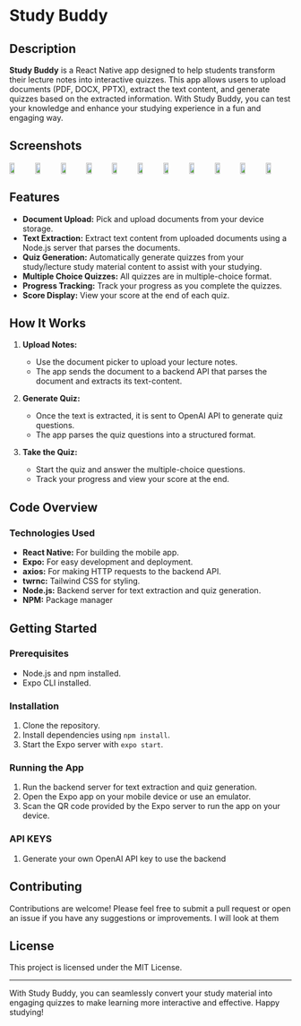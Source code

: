 
# Study Buddy

## Description

**Study Buddy** is a React Native app designed to help students transform their lecture notes into interactive quizzes. This app allows users to upload documents (PDF, DOCX, PPTX), extract the text content, and generate quizzes based on the extracted information. With Study Buddy, you can test your knowledge and enhance your studying experience in a fun and engaging way.


## Screenshots

<div style="display:flex;" >

<img src="/StudyBuddy/assets/screenshots/1.PNG" width="20%" >
<img src="/StudyBuddy/assets/screenshots/2.PNG" width="20%" >
<img src="/StudyBuddy/assets/screenshots/3.PNG" width="20%" >
<img src="/StudyBuddy/assets/screenshots/4.PNG" width="20%" >
<img src="/StudyBuddy/assets/screenshots/5.PNG" width="20%" >
<img src="/StudyBuddy/assets/screenshots/6.PNG" width="20%" >
<img src="/StudyBuddy/assets/screenshots/6.PNG" width="20%" >
<img src="/StudyBuddy/assets/screenshots/7.PNG" width="20%" >
<img src="/StudyBuddy/assets/screenshots/8.PNG" width="20%" >
<img src="/StudyBuddy/assets/screenshots/9.PNG" width="20%" >
<img src="/StudyBuddy/assets/screenshots/10.PNG" width="20%" >

</div>

## Features

- **Document Upload:** Pick and upload documents from your device storage.
- **Text Extraction:** Extract text content from uploaded documents using a Node.js server that parses the documents.
- **Quiz Generation:** Automatically generate quizzes from your study/lecture study material content to assist with your studying.
- **Multiple Choice Quizzes:** All quizzes are in multiple-choice format.
- **Progress Tracking:** Track your progress as you complete the quizzes.
- **Score Display:** View your score at the end of each quiz.

## How It Works

1. **Upload Notes:**

   - Use the document picker to upload your lecture notes.
   - The app sends the document to a backend API that parses the document and extracts its text-content.

2. **Generate Quiz:**

   - Once the text is extracted, it is sent to OpenAI API to generate quiz questions.
   - The app parses the quiz questions into a structured format.

3. **Take the Quiz:**
   - Start the quiz and answer the multiple-choice questions.
   - Track your progress and view your score at the end.

## Code Overview

### Technologies Used

- **React Native:** For building the mobile app.
- **Expo:** For easy development and deployment.
- **axios:** For making HTTP requests to the backend API.
- **twrnc:** Tailwind CSS for styling.
- **Node.js:** Backend server for text extraction and quiz generation.
- **NPM:** Package manager

## Getting Started

### Prerequisites

- Node.js and npm installed.
- Expo CLI installed.

### Installation

1. Clone the repository.
2. Install dependencies using `npm install`.
3. Start the Expo server with `expo start`.

### Running the App

1. Run the backend server for text extraction and quiz generation.
2. Open the Expo app on your mobile device or use an emulator.
3. Scan the QR code provided by the Expo server to run the app on your device.

### API KEYS

1. Generate your own OpenAI API key to use the backend

## Contributing

Contributions are welcome! Please feel free to submit a pull request or open an issue if you have any suggestions or improvements. I will look at them

## License

This project is licensed under the MIT License.

---

With Study Buddy, you can seamlessly convert your study material into engaging quizzes to make learning more interactive and effective. Happy studying!

